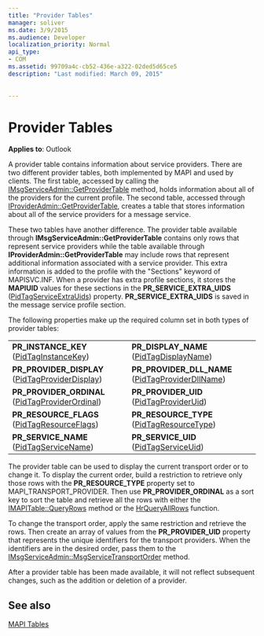 ```yaml
---
title: "Provider Tables"
manager: soliver
ms.date: 3/9/2015
ms.audience: Developer
localization_priority: Normal
api_type:
- COM
ms.assetid: 99709a4c-cb52-436e-a322-02ded5d65ce5
description: "Last modified: March 09, 2015"
 
 
---
```


# Provider Tables

  
  
**Applies to**: Outlook 
  
A provider table contains information about service providers. There are two different provider tables, both implemented by MAPI and used by clients. The first table, accessed by calling the [IMsgServiceAdmin::GetProviderTable](imsgserviceadmin-getprovidertable.md) method, holds information about all of the providers for the current profile. The second table, accessed through [IProviderAdmin::GetProviderTable](iprovideradmin-getprovidertable.md), creates a table that stores information about all of the service providers for a message service.
  
These two tables have another difference. The provider table available through **IMsgServiceAdmin::GetProviderTable** contains only rows that represent service providers while the table available through **IProviderAdmin::GetProviderTable** may include rows that represent additional information associated with a service provider. This extra information is added to the profile with the "Sections" keyword of MAPISVC.INF. When a provider has extra profile sections, it stores the **MAPIUID** values for these sections in the **PR_SERVICE_EXTRA_UIDS** ([PidTagServiceExtraUids](pidtagserviceextrauids-canonical-property.md)) property. **PR_SERVICE_EXTRA_UIDS** is saved in the message service profile section. 
  
The following properties make up the required column set in both types of provider tables:
  
|||
|:-----|:-----|
|**PR_INSTANCE_KEY** ([PidTagInstanceKey](pidtaginstancekey-canonical-property.md))  <br/> |**PR_DISPLAY_NAME** ([PidTagDisplayName](pidtagdisplayname-canonical-property.md))  <br/> |
|**PR_PROVIDER_DISPLAY** ([PidTagProviderDisplay](pidtagproviderdisplay-canonical-property.md))  <br/> |**PR_PROVIDER_DLL_NAME** ([PidTagProviderDllName](pidtagproviderdllname-canonical-property.md))  <br/> |
|**PR_PROVIDER_ORDINAL** ([PidTagProviderOrdinal](pidtagproviderordinal-canonical-property.md))  <br/> |**PR_PROVIDER_UID** ([PidTagProviderUid](pidtagprovideruid-canonical-property.md))  <br/> |
|**PR_RESOURCE_FLAGS** ([PidTagResourceFlags](pidtagresourceflags-canonical-property.md))  <br/> |**PR_RESOURCE_TYPE** ([PidTagResourceType](pidtagresourcetype-canonical-property.md))  <br/> |
|**PR_SERVICE_NAME** ([PidTagServiceName](pidtagservicename-canonical-property.md))  <br/> |**PR_SERVICE_UID** ([PidTagServiceUid](pidtagserviceuid-canonical-property.md))  <br/> |
   
The provider table can be used to display the current transport order or to change it. To display the current order, build a restriction to retrieve only those rows with the **PR_RESOURCE_TYPE** property set to MAPI_TRANSPORT_PROVIDER. Then use **PR_PROVIDER_ORDINAL** as a sort key to sort the table and retrieve all the rows with either the [IMAPITable::QueryRows](imapitable-queryrows.md) method or the [HrQueryAllRows](hrqueryallrows.md) function. 
  
To change the transport order, apply the same restriction and retrieve the rows. Then create an array of values from the **PR_PROVIDER_UID** property that represents the unique identifiers for the transport providers. When the identifiers are in the desired order, pass them to the [IMsgServiceAdmin::MsgServiceTransportOrder](imsgserviceadmin-msgservicetransportorder.md) method. 
  
After a provider table has been made available, it will not reflect subsequent changes, such as the addition or deletion of a provider.
  
## See also



[MAPI Tables](mapi-tables.md)

